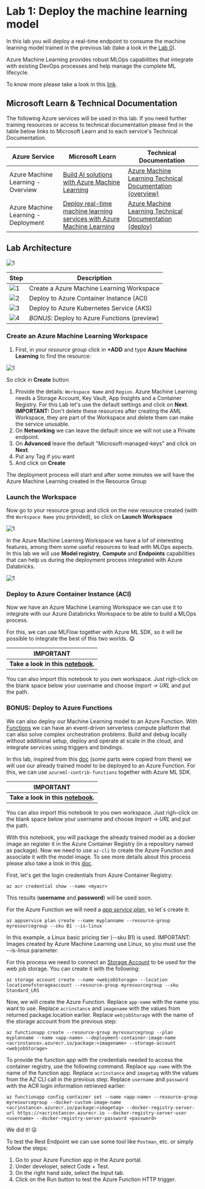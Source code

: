 # Lab 1: Deploy the machine learning model

In this lab you will deploy a real-time endpoint to consume the machine learning model trained in the previous lab (take a look in the [Lab 0](../lab%200/Lab0.md)).

Azure Machine Learning provides robust MLOps capabilities that integrate with existing DevOps processes and help manage the complete ML lifecycle.

To know more please take a look in this [link](https://azure.microsoft.com/en-us/services/machine-learning/mlops/).

## Microsoft Learn & Technical Documentation

The following Azure services will be used in this lab. If you need further training resources or access to technical documentation please find in the table below links to Microsoft Learn and to each service's Technical Documentation.

Azure Service | Microsoft Learn | Technical Documentation|
--------------|-----------------|------------------------|
Azure Machine Learning - Overview | [Build AI solutions with Azure Machine Learning](https://docs.microsoft.com/en-us/learn/paths/build-ai-solutions-with-azure-ml-service/) | [Azure Machine Learning Technical Documentation (overview)](https://docs.microsoft.com/en-us/azure/machine-learning/)
Azure Machine Learning - Deployment | [Deploy real-time machine learning services with Azure Machine Learning](https://docs.microsoft.com/en-us/learn/modules/register-and-deploy-model-with-amls//) | [Azure Machine Learning Technical Documentation (deploy)](https://docs.microsoft.com/en-us/azure/machine-learning/how-to-deploy-and-where?tabs=azcli)

## Lab Architecture

![1](/images/data-science-architecture-lab-1.png)

Step     | Description
-------- | -----
![1](/images/Black1.png) | Create a Azure Machine Learning Workspace
![2](/images/Black2.png) | Deploy to Azure Container Instance (ACI)
![3](/images/Black3.png) | Deploy to Azure Kubernetes Service (AKS)
![4](/images/Black4.png) | *BONUS*: Deploy to Azure Functions (preview)

### Create an Azure Machine Learning Workspace

1. First, in your *resource group* click in **+ADD** and type **Azure Machine Learning** to find the resource:

![1](/images/lab-1/1-add-aml.PNG)

So click in **Create** button

1. Provide the details: `Workspace Name` and `Region`. Azure Machine Learning needs a Storage Account, Key Vault, App Insights and a Container Registry. For this Lab let's use the default settings and click on **Next**. **IMPORTANT:** Don't delete these resources after creating the AML Workspace, they are part of the Workspace and delete them can make the service unusable.  
2. On **Networking** we can leave the default since we will not use a Private endpoint.
3. On **Advanced** leave the default "Microsoft-managed-keys" and click on **Next**.
4. Put any Tag if you want
5. And click on **Create**

The deployment process will start and after some minutes we will have the Azure Machine Learning created in the Resource Group

### Launch the Workspace

Now go to your resource group and click on the new resource created (with the `Workspace Name` you provided), so click on **Launch Workspace**

![1](/images/lab-1/2-launch-aml-workspace.PNG)

In the Azure Machine Learning Workspace we have a lof of interesting features, among them some useful resources to lead with MLOps aspects. In this lab we will use **Model registry**, **Compute** and **Endpoints** capabilities that can help us during the deployment process integrated with Azure Databricks.

![1](/images/lab-1/3-mlops-capabilities.PNG)

### Deploy to Azure Container Instance (ACI)

Now we have an Azure Machine Learning Workspace we can use it to integrate with our Azure Databricks Workspace to be able to build a MLOps process.

For this, we can use MLFlow together with Azure ML SDK, so it will be possible to integrate the best of this two worlds. 😋

**IMPORTANT**|
-------------|
**Take a look in this [notebook](/labs/lab%201/notebooks/deploy-model-churn-prediction.ipynb).**|

You can also import this notebook to you own workspace. Just righ-click on the blank space below your username and choose *Import -> URL* and put the path.

### BONUS: Deploy to Azure Functions

We can also deploy our Machine Learning model to an Azure Function. With [Functions](https://azure.microsoft.com/en-us/services/functions/) we can have an event-driven serverless compute platform that can also solve complex orchestration problems. Build and debug locally without additional setup, deploy and operate at scale in the cloud, and integrate services using triggers and bindings.

In this lab, inspired from this [doc](https://docs.microsoft.com/en-us/azure/azure-cache-for-redis/cache-ml) (some parts were copied from there) we will use our already trained model to be deployed to an Azure Function. For this, we can use `azureml-contrib-functions` together with Azure ML SDK.

**IMPORTANT**|
-------------|
**Take a look in this [notebook](/labs/lab%201/notebooks/deploy-model-to-azure-function.ipynb).**|

You can also import this notebook to you own workspace. Just righ-click on the blank space below your username and choose *Import -> URL* and put the path.

With this notebook, you will package the already trained model as a docker image an register it in the Azure Container Registry (in a  repository named as package). Now we need to use `az-cli` to create the Azure Function and associate it with the model image. To see more details about this process please also take a look in this [doc](https://docs.microsoft.com/en-us/azure/azure-cache-for-redis/cache-ml).

First, let's get the login credentials from Azure Container Registry:

`az acr credential show --name <myacr>`

This results (**username** and **password**) will be used soon.

For the Azure Function we will need a [*app service plan*](https://docs.microsoft.com/en-us/azure/app-service/overview-hosting-plans), so let`s create it:

`az appservice plan create --name myplanname --resource-group myresourcegroup --sku B1 --is-linux`

In this example, a Linux basic pricing tier (--sku B1) is used.
IMPORTANT: Images created by Azure Machine Learning use Linux, so you must use the --is-linux parameter.

For this process we need to connect an [Storage Account](https://docs.microsoft.com/en-us/azure/storage/common/storage-account-overview) to be used for the web job storage. You can create it with the following:

`az storage account create --name <webjobStorage> --location locationofstorageaccount --resource-group myresourcegroup --sku Standard_LRS`

Now, we will create the Azure Function. Replace `app-name` with the name you want to use. Replace `acrinstance` and `imagename` with the values from returned package.location earlier. Replace `webjobStorage` with the name of the storage account from the previous step:

`az functionapp create --resource-group myresourcegroup --plan myplanname --name <app-name> --deployment-container-image-name <acrinstance>.azurecr.io/package:<imagename> --storage-account <webjobStorage>`

To provide the function app with the credentials needed to access the container registry, use the following command. Replace `app-name` with the name of the function app. Replace `acrinstance` and `imagetag` with the values from the AZ CLI call in the previous step. Replace `username` and `password` with the ACR login information retrieved earlier:

`az functionapp config container set --name <app-name> --resource-group myresourcegroup --docker-custom-image-name <acrinstance>.azurecr.io/package:<imagetag> --docker-registry-server-url https://<acrinstance>.azurecr.io --docker-registry-server-user <username> --docker-registry-server-password <password>`

We did it! 😜

To test the Rest Endpoint we can use some tool like `Postman`, etc. or simply follow the steps:

1. Go to your Azure Function app in the Azure portal.
2. Under developer, select Code + Test.
3. On the right hand side, select the Input tab.
4. Click on the Run button to test the Azure Function HTTP trigger.
